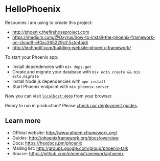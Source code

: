 # HelloPhoenix

Resources I am using to create this project:

  * http://phoenix.thefirehoseproject.com
  * https://medium.com/@Oxyrus/how-to-install-the-phoenix-framework-on-cloud9-ef0ac265229c#.5stg4ojdi
  * http://technotif.com/building-website-phoenix-framework/


To start your Phoenix app:

  * Install dependencies with `mix deps.get`
  * Create and migrate your database with `mix ecto.create && mix ecto.migrate`
  * Install Node.js dependencies with `npm install`
  * Start Phoenix endpoint with `mix phoenix.server`

Now you can visit [`localhost:4000`](http://localhost:4000) from your browser.

Ready to run in production? Please [check our deployment guides](http://www.phoenixframework.org/docs/deployment).

## Learn more

  * Official website: http://www.phoenixframework.org/
  * Guides: http://phoenixframework.org/docs/overview
  * Docs: https://hexdocs.pm/phoenix
  * Mailing list: http://groups.google.com/group/phoenix-talk
  * Source: https://github.com/phoenixframework/phoenix
